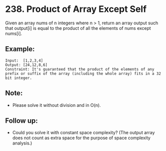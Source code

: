 # 238. Product of Array Except Self

Given an array nums of n integers where n > 1,  return an array output such that output[i] is equal to the product of all the elements of nums except nums[i].

## Example:

```
Input:  [1,2,3,4]
Output: [24,12,8,6]
Constraint: It's guaranteed that the product of the elements of any prefix or suffix of the array (including the whole array) fits in a 32 bit integer.
```

## Note: 

* Please solve it without division and in O(n).

## Follow up:

* Could you solve it with constant space complexity? (The output array does not count as extra space for the purpose of space complexity analysis.)